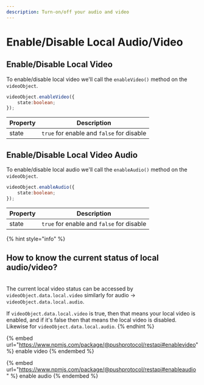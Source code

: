 ```yaml
---
description: Turn-on/off your audio and video
---
```


# Enable/Disable Local Audio/Video

## Enable/Disable Local Video

To enable/disable local video we'll call the `enableVideo()` method on the `videoObject`.

```typescript
videoObject.enableVideo({
    state:boolean;
});
```

| Property | Description                               |
| -------- | ----------------------------------------- |
| state    | `true` for enable and `false` for disable |

## Enable/Disable Local Video Audio

To enable/disable local audio we'll call the `enableAudio()` method on the `videoObject`.

```typescript
videoObject.enableAudio({
    state:boolean;
});
```

| Property | Description                               |
| -------- | ----------------------------------------- |
| state    | `true` for enable and `false` for disable |

{% hint style="info" %}
## How to know the current status of local audio/video?

\
The current local video status can be accessed by `videoObject.data.local.video` similarly for audio -> `videoObject.data.local.audio`.&#x20;

If `videoObject.data.local.video` is true, then that means your local video is enabled, and if it's false then that means the local video is disabled. Likewise for `videoObject.data.local.audio`.
{% endhint %}

{% embed url="https://www.npmjs.com/package/@pushprotocol/restapi#enablevideo" %}
enable video
{% endembed %}

{% embed url="https://www.npmjs.com/package/@pushprotocol/restapi#enableaudio" %}
enable audio
{% endembed %}
